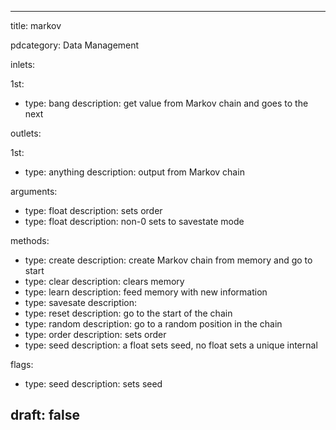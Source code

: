 --- 


title: markov

pdcategory: Data Management

inlets:

  1st:
  - type: bang
    description: get value from Markov chain and goes to the next

outlets:

  1st:
  - type: anything
    description: output from Markov chain

arguments:
  - type: float
    description: sets order
  - type: float
    description: non-0 sets to savestate mode

methods:
  - type: create
    description: create Markov chain from memory and go to start
  - type: clear
    description: clears memory
  - type: learn <anything>
    description: feed memory with new information
  - type: savesate <float>
    description: 
  - type: reset
    description: go to the start of the chain
  - type: random
    description: go to a random position in the chain
  - type: order <float>
    description: sets order
  - type: seed <float>
    description: a float sets seed, no float sets a unique internal

flags:
  - type: seed <float>
    description: sets seed

draft: false
---